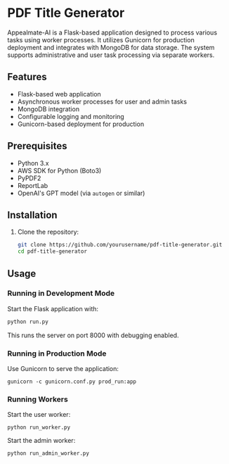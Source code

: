 # PDF Title Generator

Appealmate-AI is a Flask-based application designed to process various tasks using worker processes. It utilizes Gunicorn for production deployment and integrates with MongoDB for data storage. The system supports administrative and user task processing via separate workers.

## Features
- Flask-based web application
- Asynchronous worker processes for user and admin tasks
- MongoDB integration
- Configurable logging and monitoring
- Gunicorn-based deployment for production

## Prerequisites

- Python 3.x
- AWS SDK for Python (Boto3)
- PyPDF2
- ReportLab
- OpenAI's GPT model (via `autogen` or similar)

## Installation

1. Clone the repository:
   ```bash
   git clone https://github.com/yourusername/pdf-title-generator.git
   cd pdf-title-generator

## Usage

### Running in Development Mode
Start the Flask application with:
```sh
python run.py
```
This runs the server on port 8000 with debugging enabled.

### Running in Production Mode

Use Gunicorn to serve the application:

```
gunicorn -c gunicorn.conf.py prod_run:app
```

### Running Workers

Start the user worker:
```
python run_worker.py
```

Start the admin worker:
``` 
python run_admin_worker.py 
```
